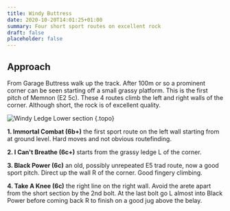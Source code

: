 ```yaml
---
title: Windy Buttress 
date: 2020-10-20T14:01:25+01:00
summary: Four short sport routes on excellent rock
draft: false
placeholder: false
---
```


## Approach

From Garage Buttress walk up the track. After 100m or so a prominent corner can be seen starting off a small grassy platform. This is the first pitch of Memnon (E2 5c). These 4 routes climb the left and right walls of the corner. Although short, the rock is of excellent quality.


![Windy Ledge Lower section](/img/peak/stoney/windy-ledge-lower.jpg)
{.topo}


**1. Immortal Combat (6b+)** the first sport route on the left wall starting from at ground level. Hard moves and not obvious routefinding.

**2. I Can't Breathe (6c+)** starts from the grassy ledge L of the corner.

**3. Black Power (6c)** an old, possibly unrepeated E5 trad route, now a good sport pitch. Direct up the wall R of the corner. Good fingery climbing.

**4. Take A Knee (6c)** the right line on the right wall. Avoid the arete apart from the short section by the 2nd bolt. At the last bolt go L almost into Black Power before coming back R to finish on a good jug above the belay.



